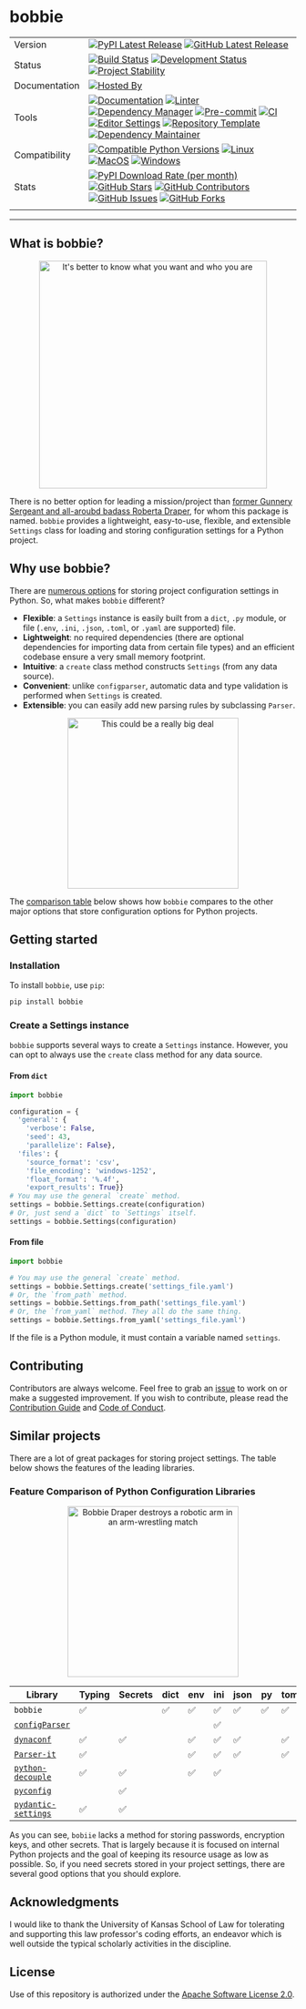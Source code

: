 # bobbie

| | |
| --- | --- |
| Version | [![PyPI Latest Release](https://img.shields.io/pypi/v/bobbie.svg?style=for-the-badge&color=steelblue&label=PyPI&logo=PyPI&logoColor=yellow)](https://pypi.org/project/bobbie/) [![GitHub Latest Release](https://img.shields.io/github/v/tag/WithPrecedent/bobbie?style=for-the-badge&color=navy&label=GitHub&logo=github)](https://github.com/WithPrecedent/bobbie/releases)
| Status | [![Build Status](https://img.shields.io/github/actions/workflow/status/WithPrecedent/bobbie/ci.yml?branch=main&style=for-the-badge&color=cadetblue&label=Tests&logo=pytest)](https://github.com/WithPrecedent/bobbie/actions/workflows/ci.yml?query=branch%3Amain) [![Development Status](https://img.shields.io/badge/Development-Active-seagreen?style=for-the-badge&logo=git)](https://www.repostatus.org/#active) [![Project Stability](https://img.shields.io/pypi/status/bobbie?style=for-the-badge&logo=pypi&label=Stability&logoColor=yellow)](https://pypi.org/project/bobbie/)
| Documentation | [![Hosted By](https://img.shields.io/badge/Hosted_by-Github_Pages-blue?style=for-the-badge&color=navy&logo=github)](https://WithPrecedent.github.io/bobbie)
| Tools | [![Documentation](https://img.shields.io/badge/MkDocs-magenta?style=for-the-badge&color=deepskyblue&logo=markdown&labelColor=gray)](https://squidfunk.github.io/mkdocs-material/) [![Linter](https://img.shields.io/endpoint?style=for-the-badge&url=https://raw.githubusercontent.com/charliermarsh/Ruff/main/assets/badge/v2.json)](https://github.com/astral-sh/Ruff) [![Dependency Manager](https://img.shields.io/badge/PDM-mediumpurple?style=for-the-badge&logo=affinity&labelColor=gray)](https://PDM.fming.dev) [![Pre-commit](https://img.shields.io/badge/pre--commit-darkolivegreen?style=for-the-badge&logo=pre-commit&logoColor=white&labelColor=gray)](https://github.com/TezRomacH/python-package-template/blob/master/.pre-commit-config.yaml) [![CI](https://img.shields.io/badge/GitHub_Actions-navy?style=for-the-badge&logo=githubactions&labelColor=gray&logoColor=white)](https://github.com/features/actions) [![Editor Settings](https://img.shields.io/badge/Editor_Config-paleturquoise?style=for-the-badge&logo=editorconfig&labelColor=gray)](https://editorconfig.org/) [![Repository Template](https://img.shields.io/badge/snickerdoodle-bisque?style=for-the-badge&logo=cookiecutter&labelColor=gray)](https://www.github.com/WithPrecedent/bobbie) [![Dependency Maintainer](https://img.shields.io/badge/dependabot-navy?style=for-the-badge&logo=dependabot&logoColor=white&labelColor=gray)](https://github.com/dependabot)
| Compatibility | [![Compatible Python Versions](https://img.shields.io/pypi/pyversions/bobbie?style=for-the-badge&color=steelblue&label=Python&logo=python&logoColor=yellow)](https://pypi.python.org/pypi/bobbie/) [![Linux](https://img.shields.io/badge/Linux-lightseagreen?style=for-the-badge&logo=linux&labelColor=gray&logoColor=white)](https://www.linux.org/) [![MacOS](https://img.shields.io/badge/MacOS-snow?style=for-the-badge&logo=apple&labelColor=gray)](https://www.apple.com/macos/) [![Windows](https://img.shields.io/badge/windows-blue?style=for-the-badge&logo=Windows&labelColor=gray&color=orangered)](https://www.microsoft.com/en-us/windows?r=1)
| Stats | [![PyPI Download Rate (per month)](https://img.shields.io/pypi/dm/bobbie?style=for-the-badge&color=steelblue&label=Downloads%20💾&logo=pypi&logoColor=yellow)](https://pypi.org/project/bobbie) [![GitHub Stars](https://img.shields.io/github/stars/WithPrecedent/bobbie?style=for-the-badge&color=navy&label=Stars%20⭐&logo=github)](https://github.com/WithPrecedent/bobbie/stargazers) [![GitHub Contributors](https://img.shields.io/github/contributors/WithPrecedent/bobbie?style=for-the-badge&color=navy&label=Contributors%20🙋&logo=github)](https://github.com/WithPrecedent/bobbie/graphs/contributors) [![GitHub Issues](https://img.shields.io/github/issues/WithPrecedent/bobbie?style=for-the-badge&color=navy&label=Issues%20📘&logo=github)](https://github.com/WithPrecedent/bobbie/graphs/contributors) [![GitHub Forks](https://img.shields.io/github/forks/WithPrecedent/bobbie?style=for-the-badge&color=navy&label=Forks%20🍴&logo=github)](https://github.com/WithPrecedent/bobbie/forks)
| | |

-----

## What is bobbie?

<p align="center">
<img src="https://media.giphy.com/media/53wQ8r97DCk2gAalDq/giphy.gif" alt="It's better to know what you want and who you are" style="width:400px;"/>
</p>

There is no better option for leading a mission/project than [former Gunnery
Sergeant and all-aroubd badass Roberta
Draper](https://expanse.fandom.com/wiki/Bobbie_Draper_(TV)), for whom this
package is named. `bobbie` provides
a lightweight, easy-to-use, flexible, and extensible `Settings` class for loading and
storing configuration settings for a Python project.

## Why use bobbie?

There are [numerous options](#similar-projects) for storing project configuration settings in Python.
So, what makes `bobbie` different?

* **Flexible**: a `Settings` instance is easily built from a `dict`, `.py`
  module, or file (`.env`, `.ini`, `.json`, `.toml`, or `.yaml` are supported) file.
* **Lightweight**: no required dependencies (there are optional dependencies for
  importing data from certain file types) and an efficient codebase ensure a
  very small memory footprint.
* **Intuitive**: a `create` class method constructs `Settings` (from any data source). 
* **Convenient**: unlike `configparser`, automatic data and type validation is performed when
  `Settings` is created.
* **Extensible**: you can easily add new parsing rules by subclassing `Parser`.

<p align="center">
<img src="https://media.giphy.com/media/ErQfoFJN1YNQroZUcL/giphy.gif" alt="This could be a really big deal" style="width:300px;"/>
</p>

The [comparison table](#feature-comparison-of-python-configuration-libraries)
below shows how `bobbie` compares to the other major options that store
configuration options for Python projects.

## Getting started

### Installation

To install `bobbie`, use `pip`:

```sh
pip install bobbie
```

### Create a Settings instance

`bobbie` supports several ways to create a `Settings` instance. However, you can
opt to always use the `create` class method for any data source.

#### From `dict`

```python
import bobbie

configuration = {
  'general': {
    'verbose': False,
    'seed': 43,
    'parallelize': False},
  'files': {
    'source_format': 'csv',
    'file_encoding': 'windows-1252',
    'float_format': '%.4f',
    'export_results': True}}
# You may use the general `create` method.
settings = bobbie.Settings.create(configuration)
# Or, just send a `dict` to `Settings` itself.
settings = bobbie.Settings(configuration)
```

#### From file

```python
import bobbie

# You may use the general `create` method.
settings = bobbie.Settings.create('settings_file.yaml')
# Or, the `from_path` method.
settings = bobbie.Settings.from_path('settings_file.yaml')
# Or, the `from_yaml` method. They all do the same thing.
settings = bobbie.Settings.from_yaml('settings_file.yaml')
```

If the file is a Python module, it must contain a variable named `settings`.

## Contributing

Contributors are always welcome. Feel free to grab an [issue](https://www.github.com/WithPrecedent/bobbie/issues) to work on or make a suggested improvement. If you wish to contribute, please read the [Contribution Guide](https://www.github.com/WithPrecedent/bobbie/contributing.md) and [Code of Conduct](https://www.github.com/WithPrecedent/bobbie/code_of_conduct.md).

## Similar projects

There are a lot of great packages for storing project settings. The table below
shows the features of the leading libraries.

### Feature Comparison of Python Configuration Libraries

<p align="center">
<img src="https://media.giphy.com/media/l0ExlIJRtK1yr345y/giphy.gif" alt="Bobbie Draper destroys a robotic arm in an arm-wrestling match" style="width:300px;"/>
</p>


| Library | Typing | Secrets | dict | env | ini | json | py | toml | yaml |
| --- | --- | --- | --- | --- | --- | --- | --- | --- | --- |
| `bobbie`| ✅ | | ✅ | ✅ | ✅ | ✅ | ✅ | ✅ | ✅ |
| [`configParser`](https://docs.python.org/3/library/configParser.html) | | | | | ✅ | | | | |
| [`dynaconf`](https://github.com/dynaconf/dynaconf) | ✅ | ✅ | | ✅ | ✅ | ✅ | | ✅ | ✅ |
| [`Parser-it`](https://github.com/naorlivne/Parser_it) | ✅ | | | ✅ | ✅ | ✅ | | ✅ | ✅ |
| [`python-decouple`](https://github.com/HBNetwork/python-decouple) | ✅ | ✅ | | ✅ | ✅ | | | | |
| [`pyconfig`](https://github.com/shakefu/pyconfig) | | ✅ | | | |  | | |  || |
| [`pydantic-settings`](https://docs.pydantic.dev/latest/usage/pydantic_settings/) | ✅ | ✅ | | | | | | | | |

As you can see, `bobiie` lacks a method for storing passwords, encryption keys,
and other secrets. That is largely because it is focused on internal Python
projects and the goal of keeping its resource usage as low as possible. So, if
you need secrets stored in your project settings, there are several good options
that you should explore.

## Acknowledgments

I would like to thank the University of Kansas School of Law for tolerating and
supporting this law professor's coding efforts, an endeavor which is well
outside the typical scholarly activities in the discipline.

## License

Use of this repository is authorized under the [Apache Software License 2.0](https://www.github.com/WithPrecedent/bobbie/blog/main/LICENSE).
